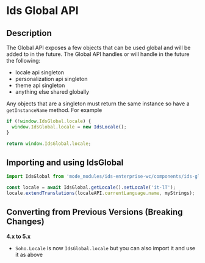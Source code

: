 # Ids Global API

## Description

The Global API exposes a few objects that can be used global and will be added to in the future. The Global API handles or will handle in the future the following:

- locale api singleton
- personalization api singleton
- theme api singleton
- anything else shared globally

Any objects that are a singleton must return the same instance so have a `getInstanceName` method. For example

```js
if (!window.IdsGlobal.locale) {
  window.IdsGlobal.locale = new IdsLocale();
}

return window.IdsGlobal.locale;
```

## Importing and using IdsGlobal

```js
import IdsGlobal from 'mode_modules/ids-enterprise-wc/components/ids-global/ids-global';

const locale = await IdsGlobal.getLocale().setLocale('it-lT');
locale.extendTranslations(localeAPI.currentLanguage.name, myStrings);
```

## Converting from Previous Versions (Breaking Changes)

**4.x to 5.x**

- `Soho.Locale` is now `IdsGlobal.locale` but you can also import it and use it as above
